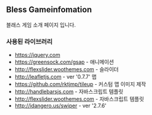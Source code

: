 ## Bless Gameinfomation

블래스 게임 소개 페이지 입니다. 

### 사용된 라이브러리

* https://jquery.com 
* https://greensock.com/gsap - 애니메이션
* http://flexslider.woothemes.com - 슬라이더
* http://leafletjs.com - ver '0.7.7' 맵 
* https://github.com/rktjmp/tileup - 커스텀 맵 이미지 제작
* http://handlebarsjs.com - 자바스크립트 템플릿
* http://flexslider.woothemes.com - 자바스크립트 템플릿
* http://idangero.us/swiper - ver '2.7.6'



